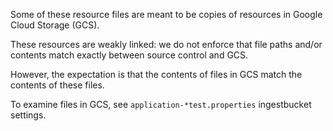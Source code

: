 Some of these resource files are meant to be copies of resources in Google Cloud Storage (GCS).

These resources are weakly linked: we do not enforce that file paths and/or contents match exactly
between source control and GCS.

However, the expectation is that the contents of files in GCS match the contents of these files.

To examine files in GCS, see `application-*test.properties` ingestbucket settings.
